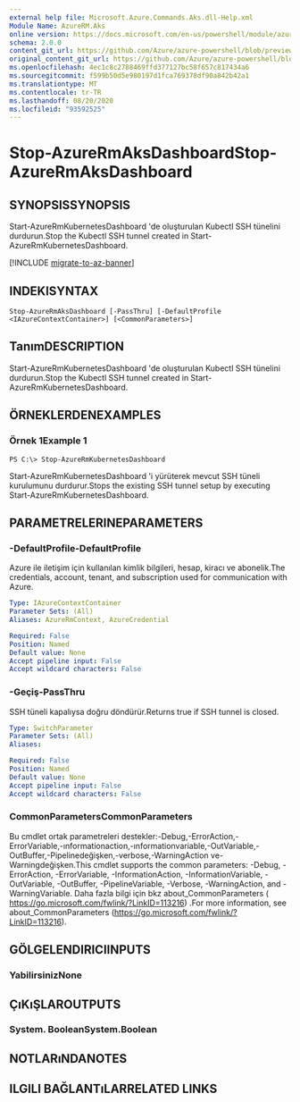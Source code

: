 ```yaml
---
external help file: Microsoft.Azure.Commands.Aks.dll-Help.xml
Module Name: AzureRM.Aks
online version: https://docs.microsoft.com/en-us/powershell/module/azurerm.aks/stop-azurermaksdashboard
schema: 2.0.0
content_git_url: https://github.com/Azure/azure-powershell/blob/preview/src/ResourceManager/Aks/Commands.Aks/help/Stop-AzureRmAksDashboard.md
original_content_git_url: https://github.com/Azure/azure-powershell/blob/preview/src/ResourceManager/Aks/Commands.Aks/help/Stop-AzureRmAksDashboard.md
ms.openlocfilehash: 4ec1c8c2788469ffd377127bc58f657c817434a6
ms.sourcegitcommit: f599b50d5e980197d1fca769378df90a842b42a1
ms.translationtype: MT
ms.contentlocale: tr-TR
ms.lasthandoff: 08/20/2020
ms.locfileid: "93592525"
---
```

# <span data-ttu-id="18e7c-101">Stop-AzureRmAksDashboard</span><span class="sxs-lookup"><span data-stu-id="18e7c-101">Stop-AzureRmAksDashboard</span></span>

## <span data-ttu-id="18e7c-102">SYNOPSIS</span><span class="sxs-lookup"><span data-stu-id="18e7c-102">SYNOPSIS</span></span>
<span data-ttu-id="18e7c-103">Start-AzureRmKubernetesDashboard 'de oluşturulan Kubectl SSH tünelini durdurun.</span><span class="sxs-lookup"><span data-stu-id="18e7c-103">Stop the Kubectl SSH tunnel created in Start-AzureRmKubernetesDashboard.</span></span>

[!INCLUDE [migrate-to-az-banner](../../includes/migrate-to-az-banner.md)]

## <span data-ttu-id="18e7c-104">INDEKI</span><span class="sxs-lookup"><span data-stu-id="18e7c-104">SYNTAX</span></span>

```
Stop-AzureRmAksDashboard [-PassThru] [-DefaultProfile <IAzureContextContainer>] [<CommonParameters>]
```

## <span data-ttu-id="18e7c-105">Tanım</span><span class="sxs-lookup"><span data-stu-id="18e7c-105">DESCRIPTION</span></span>
<span data-ttu-id="18e7c-106">Start-AzureRmKubernetesDashboard 'de oluşturulan Kubectl SSH tünelini durdurun.</span><span class="sxs-lookup"><span data-stu-id="18e7c-106">Stop the Kubectl SSH tunnel created in Start-AzureRmKubernetesDashboard.</span></span>

## <span data-ttu-id="18e7c-107">ÖRNEKLERDEN</span><span class="sxs-lookup"><span data-stu-id="18e7c-107">EXAMPLES</span></span>

### <span data-ttu-id="18e7c-108">Örnek 1</span><span class="sxs-lookup"><span data-stu-id="18e7c-108">Example 1</span></span>
```
PS C:\> Stop-AzureRmKubernetesDashboard
```

<span data-ttu-id="18e7c-109">Start-AzureRmKubernetesDashboard 'i yürüterek mevcut SSH tüneli kurulumunu durdurur.</span><span class="sxs-lookup"><span data-stu-id="18e7c-109">Stops the existing SSH tunnel setup by executing Start-AzureRmKubernetesDashboard.</span></span>

## <span data-ttu-id="18e7c-110">PARAMETRELERINE</span><span class="sxs-lookup"><span data-stu-id="18e7c-110">PARAMETERS</span></span>

### <span data-ttu-id="18e7c-111">-DefaultProfile</span><span class="sxs-lookup"><span data-stu-id="18e7c-111">-DefaultProfile</span></span>
<span data-ttu-id="18e7c-112">Azure ile iletişim için kullanılan kimlik bilgileri, hesap, kiracı ve abonelik.</span><span class="sxs-lookup"><span data-stu-id="18e7c-112">The credentials, account, tenant, and subscription used for communication with Azure.</span></span>

```yaml
Type: IAzureContextContainer
Parameter Sets: (All)
Aliases: AzureRmContext, AzureCredential

Required: False
Position: Named
Default value: None
Accept pipeline input: False
Accept wildcard characters: False
```

### <span data-ttu-id="18e7c-113">-Geçiş</span><span class="sxs-lookup"><span data-stu-id="18e7c-113">-PassThru</span></span>
<span data-ttu-id="18e7c-114">SSH tüneli kapalıysa doğru döndürür.</span><span class="sxs-lookup"><span data-stu-id="18e7c-114">Returns true if SSH tunnel is closed.</span></span>

```yaml
Type: SwitchParameter
Parameter Sets: (All)
Aliases:

Required: False
Position: Named
Default value: None
Accept pipeline input: False
Accept wildcard characters: False
```

### <span data-ttu-id="18e7c-115">CommonParameters</span><span class="sxs-lookup"><span data-stu-id="18e7c-115">CommonParameters</span></span>
<span data-ttu-id="18e7c-116">Bu cmdlet ortak parametreleri destekler:-Debug,-ErrorAction,-ErrorVariable,-ınformationaction,-ınformationvariable,-OutVariable,-OutBuffer,-Pipelinedeğişken,-verbose,-WarningAction ve-Warningdeğişken.</span><span class="sxs-lookup"><span data-stu-id="18e7c-116">This cmdlet supports the common parameters: -Debug, -ErrorAction, -ErrorVariable, -InformationAction, -InformationVariable, -OutVariable, -OutBuffer, -PipelineVariable, -Verbose, -WarningAction, and -WarningVariable.</span></span> <span data-ttu-id="18e7c-117">Daha fazla bilgi için bkz about_CommonParameters ( https://go.microsoft.com/fwlink/?LinkID=113216) .</span><span class="sxs-lookup"><span data-stu-id="18e7c-117">For more information, see about_CommonParameters (https://go.microsoft.com/fwlink/?LinkID=113216).</span></span>

## <span data-ttu-id="18e7c-118">GÖLGELENDIRICI</span><span class="sxs-lookup"><span data-stu-id="18e7c-118">INPUTS</span></span>

### <span data-ttu-id="18e7c-119">Yabilirsiniz</span><span class="sxs-lookup"><span data-stu-id="18e7c-119">None</span></span>

## <span data-ttu-id="18e7c-120">ÇıKıŞLAR</span><span class="sxs-lookup"><span data-stu-id="18e7c-120">OUTPUTS</span></span>

### <span data-ttu-id="18e7c-121">System. Boolean</span><span class="sxs-lookup"><span data-stu-id="18e7c-121">System.Boolean</span></span>

## <span data-ttu-id="18e7c-122">NOTLARıNDA</span><span class="sxs-lookup"><span data-stu-id="18e7c-122">NOTES</span></span>

## <span data-ttu-id="18e7c-123">ILGILI BAĞLANTıLAR</span><span class="sxs-lookup"><span data-stu-id="18e7c-123">RELATED LINKS</span></span>
